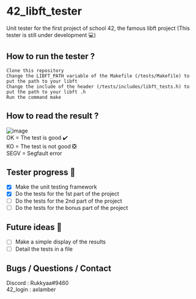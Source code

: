 # 42_libft_tester
Unit tester for the first project of school 42, the famous libft project (This tester is still under development 💻)
## How to run the tester ?
```
Clone this repository
Change the LIBFT_PATH variable of the Makefile (/tests/Makefile) to put the path to your libft
Change the include of the header (/tests/includes/libft_tests.h) to put the path to your libft .h
Run the command make
```
## How to read the result ?
![image](https://user-images.githubusercontent.com/56922589/199259761-c9844143-706f-415e-b5c0-24a17d400bd0.png)  
OK = The test is good ✔️  
KO = The test is not good ❎  
SEGV = Segfault error  
## Tester progress 👷
- [x] Make the unit testing framework
- [x] Do the tests for the 1st part of the project
- [ ] Do the tests for the 2nd part of the project
- [ ] Do the tests for the bonus part of the project
## Future ideas 🧠
- [ ] Make a simple display of the results
- [ ] Detail the tests in a file
## Bugs / Questions / Contact
Discord : Rukkyaa#9460  
42_login : axlamber  
